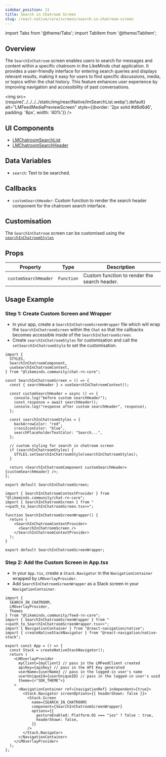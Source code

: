 ```yaml
---
sidebar_position: 11
title: Search in Chatroom Screen
slug: /react-native/core/screens/search-in-chatroom-screen
---
```


import Tabs from '@theme/Tabs';
import TabItem from '@theme/TabItem';

## Overview

The `SearchInChatroom` screen enables users to search for messages and content within a specific chatroom in the LikeMinds chat application. It provides a user-friendly interface for entering search queries and displays relevant results, making it easy for users to find specific discussions, media, or topics within the chat history. This feature enhances user experience by improving navigation and accessibility of past conversations.

<img
src={require('../../../../static/img/reactNative/lmSearchList.webp').default}
alt="LMFeedMediaPreviewScreen"
style={{border: '2px solid #d6d6d6', padding: '8px', width: '40%'}}
/>

## UI Components

- [LMChatroomSearchList](../Components/Search/LMChatroomSearchList.md)
- [LMChatroomSearchHeader](../Components/Search/LMChatroomSearchHeader.md)

## Data Variables

- `search`: Text to be searched.

## Callbacks

- `customSearchHeader`: Custom function to render the search header component for the chatroom search interface.

## Customisation

The `SearchInChatroom` screen can be customised using the [`searchInChatroomStyles`](../Widgets/Components/Search/LMChatroomSearchHeader.md)

## Props

| Property             | Type       | Description                                  |
| -------------------- | ---------- | -------------------------------------------- |
| `customSearchHeader` | `Function` | Custom function to render the search header. |

## Usage Example

### Step 1: Create Custom Screen and Wrapper

- In your app, create a `SearchInChatroomScreenWrapper` file which will wrap the `SearchInChatroomScreen` within the `Chat` so that the callbacks becomes accessible inside of the `SearchInChatroomScreen`.
- Create `searchInChatroomStyles` for customisation and call the `setSearchInChatroomStyle` to set the customisation.

<Tabs>
<TabItem value="SearchInChatroomScreen" label="SearchInChatroomScreen">

```tsx
import {
  STYLES,
  SearchInChatroomComponent,
  useSearchInChatroomContext,
} from "@likeminds.community/chat-rn-core";

const SearchInChatroomScreen = () => {
  const { searchHeader } = useSearchInChatroomContext();

  const customSearchHeader = async () => {
    console.log("before custom searchHeader");
    const response = await searchHeader();
    console.log("response after custom searchHeader", response);
  };

  const searchInChatroomStyles = {
    backArrowColor: "red",
    crossIconColor: "blue",
    searchPlaceholderTextColor: "Search...",
  };

  // custom styling for search in chatroom screen
  if (searchInChatroomStyles) {
    STYLES.setSearchInChatroomStyle(searchInChatroomStyles);
  }

  return <SearchInChatroomComponent customSearchHeader={customSearchHeader} />;
};

export default SearchInChatroomScreen;
```

</TabItem>
<TabItem value="SearchInChatroomScreenWrapper" label="SearchInChatroomScreenWrapper">

```tsx
import { SearchInChatroomContextProvider } from "@likeminds.community/chat-rn-core";
import { SearchInChatroomScreen } from "<<path_to_SearchInChatroomScreen.tsx>>";

function SearchInChatroomScreenWrapper() {
  return (
    <SearchInChatroomContextProvider>
      <SearchInChatroomScreen />
    </SearchInChatroomContextProvider>
  );
}

export default SearchInChatroomScreenWrapper;
```

</TabItem>
</Tabs>

### Step 2: Add the Custom Screen in App.tsx

- In your `App.tsx`, create a `Stack.Navigator` in the `NavigationContainer` wrapped by `LMOverlayProvider`.
- Add `SearchInChatroomScreenWrapper` as a Stack screen in your `NavigationContainer`.

```tsx title="App.tsx"
import {
  SEARCH_IN_CHATROOM,
  LMOverlayProvider,
  Themes
} from "@likeminds.community/feed-rn-core";
import { SearchInChatroomScreenWrapper } from "<<path_to_SearchInChatroomScreenWrapper.tsx>>";
import { NavigationContainer } from "@react-navigation/native";
import { createNativeStackNavigator } from "@react-navigation/native-stack";

export const App = () => {
  const Stack = createNativeStackNavigator();
  return (
    <LMOverlayProvider
      myClient={myClient} // pass in the LMFeedClient created
      apiKey={apiKey} // pass in the API Key generated
      userName={userName} // pass in the logged-in user's name
      userUniqueId={userUniqueID} // pass in the logged-in user's uuid
      theme={<"SDK_THEME">}
    >
      <NavigationContainer ref={navigationRef} independent={true}>
        <Stack.Navigator screenOptions={{ headerShown: false }}>
          <Stack.Screen
            name={SEARCH_IN_CHATROOM}
            component={SearchInChatroomScreenWrapper}
            options={{
              gestureEnabled: Platform.OS === "ios" ? false : true,
              headerShown: false,
            }}
          />
        </Stack.Navigator>
      </NavigationContainer>
    </LMOverlayProvider>
  );
};
```

